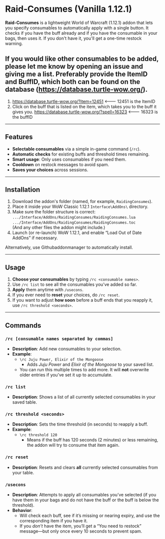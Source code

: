 # Raid-Consumes (Vanilla 1.12.1)

**Raid-Consumes** is a lightweight World of Warcraft (1.12.1) addon that lets you specify consumables to automatically apply with a single button. It checks if you have the buff already and if you have the consumable in your bags, then uses it. If you don't have it, you'll get a one-time restock warning.

## If you would like other consumables to be added, please let me know by opening an issue and giving me a list. Preferably provide the ItemID and BuffID, which both can be found on the database (https://database.turtle-wow.org/). 
1. https://database.turtle-wow.org/?item=12451 <--- 12451 is the ItemID
2. Click on the buff that is listed on the item, which takes you to the buff it gives you. https://database.turtle-wow.org/?spell=16323 <--- 16323 is the buffID

---

## Features

- **Selectable consumables** via a simple in-game command (`/rc`).
- **Automatic checks** for existing buffs and threshold times remaining.
- **Smart usage**: Only uses consumables if you need them.
- **Cooldown** on restock messages to avoid spam.
- **Saves your choices** across sessions.

---

## Installation

1. Download the addon's folder (named, for example, `RaidingConsumes`).
2. Place it inside your WoW Classic 1.12.1 `Interface\AddOns\` directory.
3. Make sure the folder structure is correct:  
   `.../Interface/AddOns/RaidingConsumes/RaidingConsumes.lua`  
   `.../Interface/AddOns/RaidingConsumes/RaidingConsumes.toc`  
   (And any other files the addon might include.)
4. Launch (or re-launch) WoW 1.12.1, and enable “Load Out of Date AddOns” if necessary.

Alternatively, use Githubaddonmanager to automatically install.

---

## Usage

1. **Choose your consumables** by typing `/rc <consumable names>`. 
2. Use `/rc list` to see all the consumables you’ve added so far.
3. **Apply** them anytime with `/usecons`.
4. If you ever need to **reset** your choices, do `/rc reset`.
5. If you want to adjust **how soon** before a buff ends that you reapply it, use `/rc threshold <seconds>`.

---

## Commands

### `/rc [consumable names separated by commas]`
- **Description**: Add new consumables to your selection.  
- **Example**:  
  - `\rc Juju Power, Elixir of the Mongoose`  
    - Adds *Juju Power* and *Elixir of the Mongoose* to your saved list.  
  - You can run this multiple times to add more. It will **not** overwrite older entries if you’ve set it up to accumulate.

### `/rc list`
- **Description**: Shows a list of all currently selected consumables in your saved table.

### `/rc threshold <seconds>`
- **Description**: Sets the time threshold (in seconds) to reapply a buff.  
- **Example**:  
  - `\rc threshold 120`  
    - Means if the buff has 120 seconds (2 minutes) or less remaining, the addon will try to consume that item again.

### `/rc reset`
- **Description**: Resets and clears **all** currently selected consumables from your table.

### `/usecons`
- **Description**: Attempts to apply all consumables you’ve selected (if you have them in your bags and do not have the buff or the buff is below the threshold).  
- **Behavior**:  
  - Will check each buff, see if it’s missing or nearing expiry, and use the corresponding item if you have it.  
  - If you *don’t* have the item, you’ll get a “You need to restock” message—but only once every 10 seconds to prevent spam.
